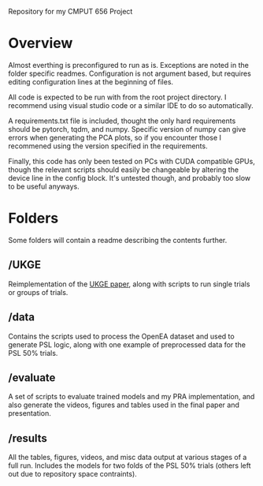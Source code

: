 Repository for my CMPUT 656 Project

# Overview
Almost everthing is preconfigured to run as is. Exceptions are noted in the folder specific readmes. 
Configuration is not argument based, but requires editing configuration lines at the beginning of files.

All code is expected to be run with from the root project directory. I recommend using visual studio code or a similar IDE to do so automatically.

A requirements.txt file is included, thought the only hard requirements should be pytorch, tqdm, and numpy. 
Specific version of numpy can give errors when generating the PCA plots, so if you encounter those I recommened using the version specified in the requirements.

Finally, this code has only been tested on PCs with CUDA compatible GPUs, though the relevant scripts should easily be changeable by altering the device line in the config block.
It's untested though, and probably too slow to be useful anyways.

# Folders
Some folders will contain a readme describing the contents further.

## /UKGE 
Reimplementation of the [UKGE paper](https://arxiv.org/abs/1811.10667), along with scripts to run single trials or groups of trials.

## /data
Contains the scripts used to process the OpenEA dataset and used to generate PSL logic, along with one example of preprocessed data for the PSL 50% trials.

## /evaluate
A set of scripts to evaluate trained models and my PRA implementation, and also generate the videos, figures and tables used in the final paper and presentation.

## /results
All the tables, figures, videos, and misc data output at various stages of a full run.
Includes the models for two folds of the PSL 50% trials (others left out due to repository space contraints).
